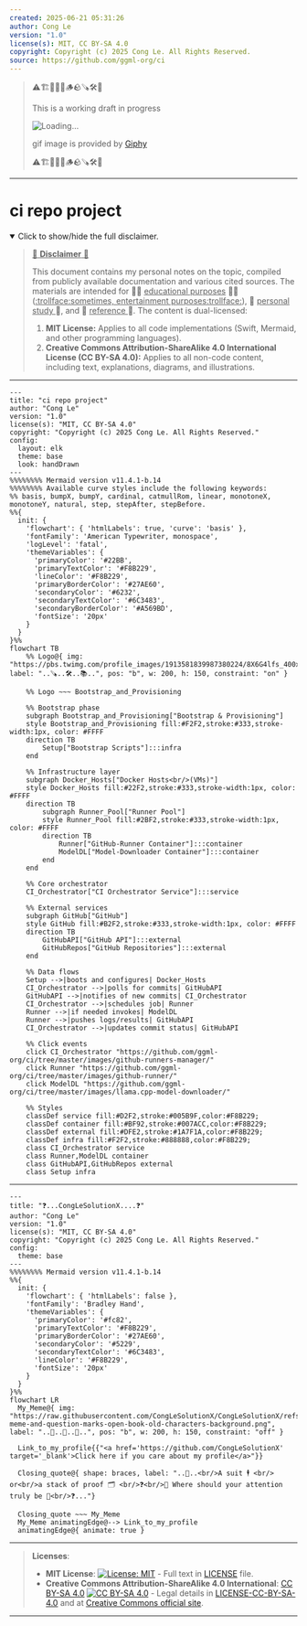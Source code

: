 ```yaml
---
created: 2025-06-21 05:31:26
author: Cong Le
version: "1.0"
license(s): MIT, CC BY-SA 4.0
copyright: Copyright (c) 2025 Cong Le. All Rights Reserved.
source: https://github.com/ggml-org/ci
---
```



> ⚠️🏗️🚧🦺🧱🪵🪨🪚🛠️👷
> 
> This is a working draft in progress
> 
> ![Loading...](https://media4.giphy.com/media/v1.Y2lkPTc5MGI3NjExaDV0NjhoMjFmMTU4bmk5OXZvdDRrNXR6MHNhenZ4c3UyaGUxYnpqbSZlcD12MV9pbnRlcm5hbF9naWZfYnlfaWQmY3Q9Zw/52FJTR5RaZ15dlzwqF/giphy.gif)
>
> gif image is provided by [Giphy](https://giphy.com)
> 
> ⚠️🏗️🚧🦺🧱🪵🪨🪚🛠️👷


----




# ci repo project
<details open>
<summary>Click to show/hide the full disclaimer.</summary>
   
> <ins>📢 **Disclaimer** 🚨</ins>
>
> This document contains my personal notes on the topic,
> compiled from publicly available documentation and various cited sources.
> The materials are intended for 👨‍🎓 <ins>educational purposes</ins> 👨‍🎓 (<ins>:trollface:sometimes, entertainment purposes:trollface:</ins>), 📖 <ins> personal study </ins> 📖, and 🔖 <ins> reference </ins> 🔖.
> The content is dual-licensed:
> 1. **MIT License:** Applies to all code implementations (Swift, Mermaid, and other programming languages).
> 2. **Creative Commons Attribution-ShareAlike 4.0 International License (CC BY-SA 4.0):** Applies to all non-code content, including text, explanations, diagrams, and illustrations.

</details>


----

```mermaid
---
title: "ci repo project"
author: "Cong Le"
version: "1.0"
license(s): "MIT, CC BY-SA 4.0"
copyright: "Copyright (c) 2025 Cong Le. All Rights Reserved."
config:
  layout: elk
  theme: base
  look: handDrawn
---
%%%%%%%% Mermaid version v11.4.1-b.14
%%%%%%%% Available curve styles include the following keywords:
%% basis, bumpX, bumpY, cardinal, catmullRom, linear, monotoneX, monotoneY, natural, step, stepAfter, stepBefore.
%%{
  init: {
    'flowchart': { 'htmlLabels': true, 'curve': 'basis' },
    'fontFamily': 'American Typewriter, monospace',
    'logLevel': 'fatal',
    'themeVariables': {
      'primaryColor': '#22BB',
      'primaryTextColor': '#F8B229',
      'lineColor': '#F8B229',
      'primaryBorderColor': '#27AE60',
      'secondaryColor': '#6232',
      'secondaryTextColor': '#6C3483',
      'secondaryBorderColor': '#A569BD',
      'fontSize': '20px'
    }
  }
}%%
flowchart TB
    %% Logo@{ img: "https://pbs.twimg.com/profile_images/1913581839987380224/8X6G4lfs_400x400.jpg", label: "..🪚..🛠️..📚..", pos: "b", w: 200, h: 150, constraint: "on" }

    %% Logo ~~~ Bootstrap_and_Provisioning
    
    %% Bootstrap phase
    subgraph Bootstrap_and_Provisioning["Bootstrap & Provisioning"]
    style Bootstrap_and_Provisioning fill:#F2F2,stroke:#333,stroke-width:1px, color: #FFFF
    direction TB
        Setup["Bootstrap Scripts"]:::infra
    end

    %% Infrastructure layer
    subgraph Docker_Hosts["Docker Hosts<br/>(VMs)"]
    style Docker_Hosts fill:#22F2,stroke:#333,stroke-width:1px, color: #FFFF
    direction TB
        subgraph Runner_Pool["Runner Pool"]
        style Runner_Pool fill:#2BF2,stroke:#333,stroke-width:1px, color: #FFFF
        direction TB
            Runner["GitHub-Runner Container"]:::container
            ModelDL["Model-Downloader Container"]:::container
        end
    end

    %% Core orchestrator
    CI_Orchestrator["CI Orchestrator Service"]:::service

    %% External services
    subgraph GitHub["GitHub"]
    style GitHub fill:#B2F2,stroke:#333,stroke-width:1px, color: #FFFF
    direction TB
        GitHubAPI["GitHub API"]:::external
        GitHubRepos["GitHub Repositories"]:::external
    end

    %% Data flows
    Setup -->|boots and configures| Docker_Hosts
    CI_Orchestrator -->|polls for commits| GitHubAPI
    GitHubAPI -->|notifies of new commits| CI_Orchestrator
    CI_Orchestrator -->|schedules job| Runner
    Runner -->|if needed invokes| ModelDL
    Runner -->|pushes logs/results| GitHubAPI
    CI_Orchestrator -->|updates commit status| GitHubAPI

    %% Click events
    click CI_Orchestrator "https://github.com/ggml-org/ci/tree/master/images/github-runners-manager/"
    click Runner "https://github.com/ggml-org/ci/tree/master/images/github-runner/"
    click ModelDL "https://github.com/ggml-org/ci/tree/master/images/llama.cpp-model-downloader/"

    %% Styles
    classDef service fill:#D2F2,stroke:#005B9F,color:#F8B229;
    classDef container fill:#BF92,stroke:#007ACC,color:#F8B229;
    classDef external fill:#DFE2,stroke:#1A7F1A,color:#F8B229;
    classDef infra fill:#F2F2,stroke:#888888,color:#F8B229;
    class CI_Orchestrator service
    class Runner,ModelDL container
    class GitHubAPI,GitHubRepos external
    class Setup infra

```

------

```mermaid
---
title: "❓...CongLeSolutionX....❓"
author: "Cong Le"
version: "1.0"
license(s): "MIT, CC BY-SA 4.0"
copyright: "Copyright (c) 2025 Cong Le. All Rights Reserved."
config:
  theme: base
---
%%%%%%%% Mermaid version v11.4.1-b.14
%%{
  init: {
    'flowchart': { 'htmlLabels': false },
    'fontFamily': 'Bradley Hand',
    'themeVariables': {
      'primaryColor': '#fc82',
      'primaryTextColor': '#F8B229',
      'primaryBorderColor': '#27AE60',
      'secondaryColor': '#5229',
      'secondaryTextColor': '#6C3483',
      'lineColor': '#F8B229',
      'fontSize': '20px'
    }
  }
}%%
flowchart LR
  My_Meme@{ img: "https://raw.githubusercontent.com/CongLeSolutionX/CongLeSolutionX/refs/heads/main/assets/images/My-meme-and-question-marks-open-book-old-characters-background.png", label: "..🙉..👀..📖..", pos: "b", w: 200, h: 150, constraint: "off" }

  Link_to_my_profile{{"<a href='https://github.com/CongLeSolutionX' target='_blank'>Click here if you care about my profile</a>"}}

  Closing_quote@{ shape: braces, label: "..👀..<br/>A suit 🕴️ <br/> or<br/>a stack of proof 🗂️ <br/>❓<br/>💭 Where should your attention truly be 💬<br/>❓..."}

  Closing_quote ~~~ My_Meme
  My_Meme animatingEdge@--> Link_to_my_profile
  animatingEdge@{ animate: true }

```

---
><b>Licenses</b>:
>
>- <b>MIT License</b>:  [![License: MIT](https://img.shields.io/badge/License-MIT-yellow.svg)](LICENSE) - Full text in [LICENSE](LICENSE) file.
>- <b>Creative Commons Attribution-ShareAlike 4.0 International</b>: [CC BY-SA 4.0](https://creativecommons.org/licenses/by-sa/4.0/) [![CC BY-SA 4.0](https://licensebuttons.net/l/by-sa/4.0/88x31.png)](https://creativecommons.org/licenses/by-sa/4.0/) - Legal details in [LICENSE-CC-BY-SA-4.0](THE_PAST/LICENSE-CC-BY-SA-4.0) and at [Creative Commons official site](https://creativecommons.org/licenses/by-sa/4.0/).
>
---
